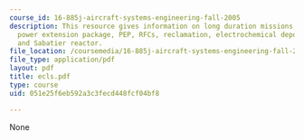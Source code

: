 ```yaml
---
course_id: 16-885j-aircraft-systems-engineering-fall-2005
description: This resource gives information on long duration missions, NASA's solution,
  power extension package, PEP, RFCs, reclamation, electrochemical depolarised concentrator
  and Sabatier reactor.
file_location: /coursemedia/16-885j-aircraft-systems-engineering-fall-2005/051e25f6eb592a3c3fecd448fcf04bf8_ecls.pdf
file_type: application/pdf
layout: pdf
title: ecls.pdf
type: course
uid: 051e25f6eb592a3c3fecd448fcf04bf8

---
```

None